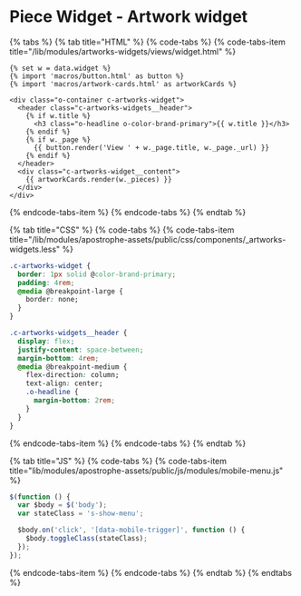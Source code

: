 # Piece Widget - Artwork widget

{% tabs %}
{% tab title="HTML" %}
{% code-tabs %}
{% code-tabs-item title="/lib/modules/artworks-widgets/views/widget.html" %}
```markup
{% set w = data.widget %}
{% import 'macros/button.html' as button %}
{% import 'macros/artwork-cards.html' as artworkCards %}

<div class="o-container c-artworks-widget">
  <header class="c-artworks-widgets__header">
    {% if w.title %}
      <h3 class="o-headline o-color-brand-primary">{{ w.title }}</h3>
    {% endif %}
    {% if w._page %}
      {{ button.render('View ' + w._page.title, w._page._url) }}
    {% endif %}
  </header>
  <div class="c-artworks-widget__content">
    {{ artworkCards.render(w._pieces) }}
  </div>
</div>
```
{% endcode-tabs-item %}
{% endcode-tabs %}
{% endtab %}

{% tab title="CSS" %}
{% code-tabs %}
{% code-tabs-item title="/lib/modules/apostrophe-assets/public/css/components/\_artworks-widgets.less" %}
```css
.c-artworks-widget {
  border: 1px solid @color-brand-primary;
  padding: 4rem;
  @media @breakpoint-large {
    border: none;
  }
}

.c-artworks-widgets__header {
  display: flex;
  justify-content: space-between;
  margin-bottom: 4rem;
  @media @breakpoint-medium {
    flex-direction: column;
    text-align: center;
    .o-headline {
      margin-bottom: 2rem;
    }
  }
}

```
{% endcode-tabs-item %}
{% endcode-tabs %}
{% endtab %}

{% tab title="JS" %}
{% code-tabs %}
{% code-tabs-item title="lib/modules/apostrophe-assets/public/js/modules/mobile-menu.js" %}
```javascript
$(function () {
  var $body = $('body');
  var stateClass = 's-show-menu';

  $body.on('click', '[data-mobile-trigger]', function () {
    $body.toggleClass(stateClass);
  });
});

```
{% endcode-tabs-item %}
{% endcode-tabs %}
{% endtab %}
{% endtabs %}



